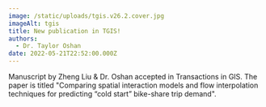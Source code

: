 ```yaml
---
image: /static/uploads/tgis.v26.2.cover.jpg
imageAlt: tgis
title: New publication in TGIS!
authors:
  - Dr. Taylor Oshan
date: 2022-05-21T22:52:00.000Z
---
```

Manuscript by Zheng Liu & Dr. Oshan accepted in Transactions in GIS. The paper is titled "Comparing spatial interaction models and flow interpolation techniques for predicting “cold start” bike-share trip demand".
